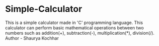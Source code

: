 # Simple-Calculator
This is a simple calculator made in 'C' programming language. This calculator can perform basic mathematical operations between two numbers such as addition(+), subtraction(-), multiplication(*), division(/).
Author - Shaurya Kochhar 